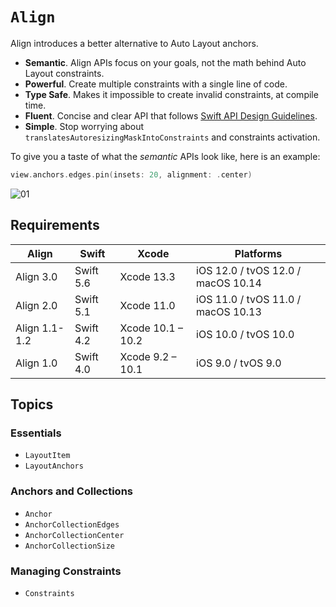 # ``Align``

Align introduces a better alternative to Auto Layout anchors.

- **Semantic**. Align APIs focus on your goals, not the math behind Auto Layout constraints.  
- **Powerful**. Create multiple constraints with a single line of code.  
- **Type Safe**. Makes it impossible to create invalid constraints, at compile time.  
- **Fluent**. Concise and clear API that follows [Swift API Design Guidelines](https://swift.org/documentation/api-design-guidelines/).  
- **Simple**. Stop worrying about `translatesAutoresizingMaskIntoConstraints` and constraints activation.  

To give you a taste of what the *semantic* APIs look like, here is an example:

```swift
view.anchors.edges.pin(insets: 20, alignment: .center)
```

![01](01.png)

## Requirements

| Align          | Swift       | Xcode             | Platforms                          |
|----------------|-------------|-------------------|------------------------------------|
| Align 3.0      | Swift 5.6   | Xcode 13.3        | iOS 12.0 / tvOS 12.0 / macOS 10.14 |
| Align 2.0      | Swift 5.1   | Xcode 11.0        | iOS 11.0 / tvOS 11.0 / macOS 10.13 |
| Align 1.1-1.2  | Swift 4.2   | Xcode 10.1 – 10.2 | iOS 10.0 / tvOS 10.0               |
| Align 1.0      | Swift 4.0   | Xcode 9.2 – 10.1  | iOS 9.0 / tvOS 9.0                 |

## Topics

### Essentials

- ``LayoutItem``
- ``LayoutAnchors``

### Anchors and Collections

- ``Anchor``
- ``AnchorCollectionEdges``
- ``AnchorCollectionCenter``
- ``AnchorCollectionSize``

### Managing Constraints

- ``Constraints``
